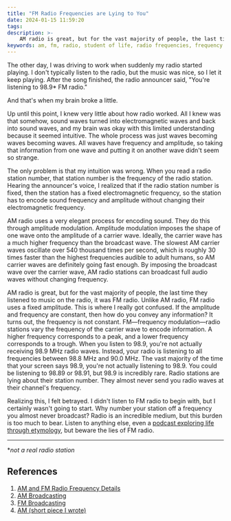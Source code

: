 ```yaml
---
title: "FM Radio Frequencies are Lying to You"
date: 2024-01-15 11:59:20
tags:
description: >-
    AM radio is great, but for the vast majority of people, the last time they listened to music on the radio, it was FM radio. Unlike AM radio, FM radio uses a fixed amplitude. This is where I really got confused. If the amplitude and frequency are constant, then how do you convey any information? It turns out, the frequency is not constant. FM—frequency modulation—radio stations vary the frequency of the carrier wave to encode information. A higher frequency corresponds to a peak, and a lower frequency corresponds to a trough. When you listen to 98.9, you're not actually receiving 98.9 MHz radio waves. Instead, your radio is listening to all frequencies between 98.8 MHz and 90.0 MHz. The vast majority of the time that your screen says 98.9, you're not actually listening to 98.9. You could be listening to 98.89 or 98.91, but 98.9 is incredibly rare. Radio stations are lying about their station number. They almost never send you radio waves at their channel's frequency.
keywords: am, fm, radio, student of life, radio frequencies, frequency modulation, amplitude modulation
---
```



The other day, I was driving to work when suddenly my radio started playing. I don't typically listen to the radio, but the music was nice, so I let it keep playing. After the song finished, the radio announcer said, "You're listening to 98.9* FM radio."

And that's when my brain broke a little.

Up until this point, I knew very little about how radio worked. All I knew was that somehow, sound waves turned into electromagnetic waves and back into sound waves, and my brain was okay with this limited understanding because it seemed intuitive. The whole process was just waves becoming waves becoming waves. All waves have frequency and amplitude, so taking that information from one wave and putting it on another wave didn't seem so strange.

The only problem is that my intuition was wrong. When you read a radio station number, that station number is the frequency of the radio station. Hearing the announcer's voice, I realized that if the radio station number is fixed, then the station has a fixed electromagnetic frequency, so the station has to encode sound frequency and amplitude without changing their electromagnetic frequency. 

AM radio uses a very elegant process for encoding sound. They do this through amplitude modulation. Amplitude modulation imposes the shape of one wave onto the amplitude of a carrier wave. Ideally, the carrier wave has a much higher frequency than the broadcast wave. The slowest AM carrier waves oscillate over 540 thousand times per second, which is roughly 30 times faster than the highest frequencies audible to adult humans, so AM carrier waves are definitely going fast enough. By imposing the broadcast wave over the carrier wave, AM radio stations can broadcast full audio waves without changing frequency. 

AM radio is great, but for the vast majority of people, the last time they listened to music on the radio, it was FM radio. Unlike AM radio, FM radio uses a fixed amplitude. This is where I really got confused. If the amplitude and frequency are constant, then how do you convey any information? It turns out, the frequency is not constant. FM—frequency modulation—radio stations vary the frequency of the carrier wave to encode information. A higher frequency corresponds to a peak, and a lower frequency corresponds to a trough. When you listen to 98.9, you're not actually receiving 98.9 MHz radio waves. Instead, your radio is listening to all frequencies between 98.8 MHz and 90.0 MHz. The vast majority of the time that your screen says 98.9, you're not actually listening to 98.9. You could be listening to 98.89 or 98.91, but 98.9 is incredibly rare. Radio stations are lying about their station number. They almost never send you radio waves at their channel's frequency.

Realizing this, I felt betrayed. I didn't listen to FM radio to begin with, but I certainly wasn't going to start. Why number your station off a frequency you almost never broadcast? Radio is an incredible medium, but this burden is too much to bear. Listen to anything else, even a [podcast exploring life through etymology](https://jonikpodcast.github.io), but beware the lies of FM radio.

<!-- After realizing this bitter truth about FM radio, I have stopped listening to it altogether. I am not the only one. Countless people have stopped listening to FM radio, and each one realized the same truth I did. Retract your radio antennas. Shut off your receivers. Stop listening to the radio, because they stopped listening to you a long time ago. -->

---

*_not a real radio station_

## References

1. [AM and FM Radio Frequency Details](https://www.fcc.gov/media/radio/fm-frequencies-end-odd-decimal)
2. [AM Broadcasting](https://en.wikipedia.org/wiki/AM_broadcasting)
3. [FM Broadcasting](https://en.wikipedia.org/wiki/FM_broadcasting)
4. [AM (short piece I wrote)](/am/)